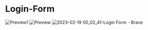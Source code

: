 # Login-Form
![Preview1](https://user-images.githubusercontent.com/123701593/219241783-585fa74f-a889-4e04-afd1-832bb4808ad8.png)
![Preview](https://user-images.githubusercontent.com/123701593/219241794-c250ae4a-b768-4506-b926-fc254016d141.png)
![2023-02-19 00_02_41-Login Form - Brave](https://user-images.githubusercontent.com/123701593/219903233-1429b760-6a37-417b-887b-a205919cc3d5.png)
